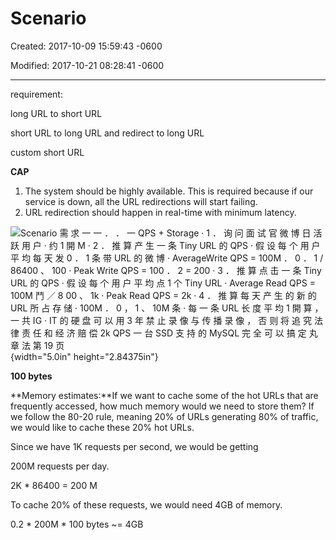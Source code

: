 # Scenario

Created: 2017-10-09 15:59:43 -0600

Modified: 2017-10-21 08:28:41 -0600

---

requirement:

long URL to short URL

short URL to long URL and redirect to long URL

custom short URL







**CAP**

1.  The system should be highly available. This is required because if our service is down, all the URL redirections will start failing.
2.  URL redirection should happen in real-time with minimum latency.







![Scenario 需 求 一 一 ． ． 一 QPS + Storage · 1 ． 询 问 面 试 官 微 博 日 活 跃 用 户 · 约 1 開 M · 2 ． 推 算 产 生 一 条 Tiny URL 的 QPS · 假 设 每 个 用 户 平 均 每 天 发 0 ． 1 条 带 URL 的 微 博 · AverageWrite QPS = 100M ． 0 ． 1 / 86400 、 100 · Peak Write QPS = 100 ． 2 = 200 · 3 ． 推 算 点 击 一 条 Tiny URL 的 QPS · 假 设 每 个 用 户 平 均 点 1 个 Tiny URL · Average Read QPS = 100M 鬥 ／ 8 00 、 1k · Peak Read QPS = 2k · 4 ． 推 算 每 天 产 生 的 新 的 URL 所 占 存 储 · 100M ． 0 ， 1 、 10M 条 · 每 一 条 URL 长 度 平 均 1 開 算 ， 一 共 IG · IT 的 硬 盘 可 以 用 3 年 禁 止 录 像 与 传 播 录 像 ， 否 则 将 追 究 法 律 责 任 和 经 济 赔 偿 2k QPS 一 台 SSD 支 持 的 MySQL 完 全 可 以 搞 定 丸 章 法 第 19 页 ](../../media/TinyURL^MID-gen-TinyURL-Scenario-image1.png){width="5.0in" height="2.84375in"}



**100 bytes**





**Memory estimates:**If we want to cache some of the hot URLs that are frequently accessed, how much memory would we need to store them? If we follow the 80-20 rule, meaning 20% of URLs generating 80% of traffic, we would like to cache these 20% hot URLs.



Since we have 1K requests per second, we would be getting





200M requests per day.

2K * 86400 = 200 M



To cache 20% of these requests, we would need 4GB of memory.

0.2 * 200M * 100 bytes ~= 4GB

